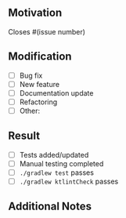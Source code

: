 ## Motivation

<!-- Why is this change needed? -->

Closes #(issue number)

## Modification

<!-- What was changed? -->

- [ ] Bug fix
- [ ] New feature
- [ ] Documentation update
- [ ] Refactoring
- [ ] Other: 

## Result

<!-- How was it tested/verified? -->

- [ ] Tests added/updated
- [ ] Manual testing completed  
- [ ] `./gradlew test` passes
- [ ] `./gradlew ktlintCheck` passes

## Additional Notes

<!-- Any additional context --> 